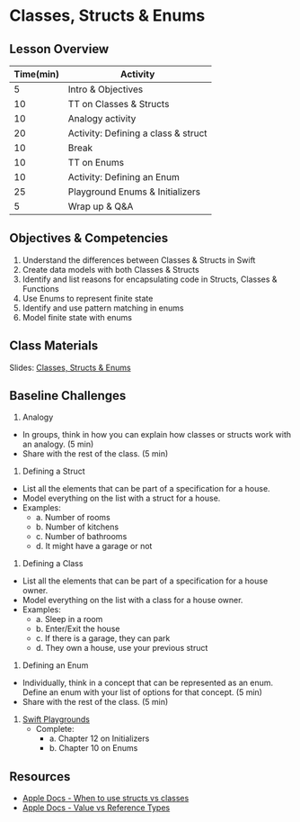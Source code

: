 # Classes, Structs & Enums

## Lesson Overview

| **Time(min)** | **Activity**                        |
| ------------- | ---------------------------         |
| 5             | Intro & Objectives                  |
| 10            | TT on Classes & Structs             |
| 10            | Analogy activity                    |
| 20            | Activity: Defining a class & struct |
| 10            | Break                               |
| 10            | TT on Enums                         |
| 10            | Activity: Defining an Enum          |
| 25            | Playground Enums & Initializers     |
| 5             | Wrap up & Q&A                       |


## Objectives & Competencies
1. Understand the differences between Classes & Structs in Swift
1. Create data models with both Classes & Structs
1. Identify and list reasons for encapsulating code in Structs, Classes & Functions
1. Use Enums to represent finite state
1. Identify and use pattern matching in enums
1. Model finite state with enums

## Class Materials

Slides: [Classes, Structs & Enums](https://docs.google.com/presentation/d/1Ob_DAPCZtCvwxohwgjXY1zDHmAfdfQlZvQYSnA9Fbyw/edit?usp=sharing)

## Baseline Challenges

1. Analogy
  - In groups, think in how you can explain how classes or structs work with an analogy. (5 min)
  - Share with the rest of the class. (5 min)

1. Defining a Struct
  - List all the elements that can be part of a specification for a house.
  - Model everything on the list with a struct for a house.
  - Examples:
    - a. Number of rooms
    - b. Number of kitchens
    - c. Number of bathrooms
    - d. It might have a garage or not

1. Defining a Class
  - List all the elements that can be part of a specification for a house owner.
  - Model everything on the list with a class for a house owner.
  - Examples:
    - a. Sleep in a room
    - b. Enter/Exit the house
    - c. If there is a garage, they can park
    - d. They own a house, use your previous struct

1. Defining an Enum
  - Individually, think in a concept that can be represented as an enum. Define an enum with your list of options for that concept. (5 min)
  - Share with the rest of the class. (5 min)

1. [Swift Playgrounds](https://github.com/MakeSchool-Tutorials/Swift-Language-Playgrounds/archive/swift4.zip)
    - Complete:
      - a. Chapter 12 on Initializers
      - b. Chapter 10 on Enums

## Resources

- [Apple Docs - When to use structs vs classes](https://developer.apple.com/documentation/swift/choosing_between_structures_and_classes)
- [Apple Docs - Value vs Reference Types](https://developer.apple.com/swift/blog/?id=10)
